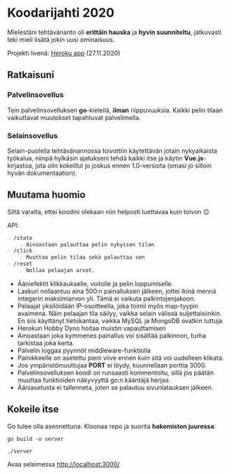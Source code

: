 # Koodarijahti 2020

Mielestäni tehtävänanto oli **erittäin hauska** ja **hyvin suunniteltu**, jatkuvasti teki mieli lisätä jokin uusi ominaisuus.

Projekti livenä: [Heroku app](https://multiplayer-button.herokuapp.com/) (27.11.2020)

## Ratkaisuni

### Palvelinsovellus
Tein palvelinsovelluksen **go**-kielellä, **ilman** riippuvuuksia. Kaikki pelin tilaan vaikuttavat muutokset
tapahtuvat palvelimella.

### Selainsovellus
Selain-puolella tehtävänannossa toivottiin käytettävän jotain nykyaikaista työkalua, niinpä hylkäsin ajatukseni
tehdä kaikki itse ja käytin **Vue.js**-kirjastoa, jota olin kokeillut jo joskus ennen 1.0-versiota
(omasi jo silloin hyvän dokumentaation).

## Muutama huomio
Siltä varalta, ettei koodini olekaan niin helposti luettavaa kuin toivon 😉

API:
```markdown
- /state
	- Ainoastaan palauttaa pelin nykyisen tilan
- /click
	- Muuttaa pelin tilaa sekä palauttaa sen
- /reset
	- Nollaa pelaajan arvot.
```

* Ääniefektit klikkaukselle, voitolle ja pelin loppumiselle.
* Laskuri nollaantuu aina 500:n painalluksen jälkeen, jottei ikinä mennä integerin maksimiarvon yli.
Tämä ei vaikuta palkintojenjakoon.
* Pelaajat yksilöidään IP-osoitteella, joka toimii myös map-tyypin avaimena. Näin pelaajan tila säilyy, vaikka selain
välissä suljettaisiinkin. En siis käyttänyt tietokantaa, vaikka MySQL ja MongoDB ovatkin tuttuja.
* Herokun Hobby Dyno hoitaa muistin vapauttamisen
* Ainoastaan joka kymmenes painallus voi sisältää palkinnon, turha tarkistaa joka kerta.
* Palvelin loggaa pyynnöt middleware-funktiolla
* Painikkeelle on asetettu pieni viive ennen kuin sitä voi uudelleen klikata.
* Jos ympäristömuuttujaa __PORT__ ei löydy, kuunnellaan porttia 3000.
* Palvelinsovelluksen koodi on runsaasti kommentoitu, sillä jos päätän muuttaa funktioiden näkyvyyttä
go:n kääntäjä herjaa.
* Ääniasetusta ei tallenneta, joten se palautuu sivunlatauksen jälkeen.

## Kokeile itse
Go tulee olla asennettuna. Kloonaa repo ja suorita **hakemiston juuressa**:

```go build -o server```

```./server```

Avaa selaimessa [http://localhost:3000/](http://localhost:3000/)
